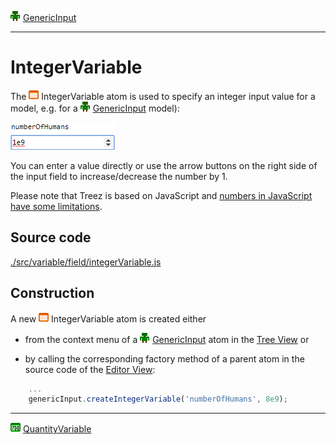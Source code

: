 ![](../../../../icons/genericInput.png) [GenericInput](../../model/genericInput/genericInput.md)

----

# IntegerVariable

The ![](../../../../icons/integerVariable.png) IntegerVariable atom is used to specify an integer input value for a model, e.g. for a ![](../../../../icons/genericInput.png) [GenericInput](../../model/genericInput/genericInput.md) model):

![](../../../images/integer_variable.png)

You can enter a value directly or use the arrow buttons on the right side of the input field to increase/decrease the number by 1. 

Please note that Treez is based on JavaScript and [numbers in JavaScript have some limitations](http://www.javascripter.net/faq/accuracy.htm). 

## Source code

[./src/variable/field/integerVariable.js](../../../../src/variable/field/integerVariable.js)

## Construction

A new ![](../../../../icons/integerVariable.png) IntegerVariable atom is created either 

* from the context menu of a ![](../../../../icons/genericInput.png) [GenericInput](../../model/genericInput/genericInput.md) atom in the [Tree View](../../../views/treeView.md) or 

* by calling the corresponding factory method of a parent atom in the source code of the [Editor View](../../../views/editorView.md):	

```javascript
    ...
    genericInput.createIntegerVariable('numberOfHumans', 8e9);
```

----
![QuantityVariable](../../../../icons/quantityVariable.png) [QuantityVariable](./quantityVariable.md)
